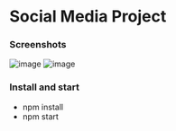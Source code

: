 # Social Media Project

### Screenshots
![image](https://user-images.githubusercontent.com/57622276/165927632-afde28f1-e82f-4d03-8df4-962c795dc2cf.png)
![image](https://user-images.githubusercontent.com/57622276/165927648-8f0ba7b3-ad1b-471f-af81-cbc895746a93.png)


### Install and start
* npm install
* npm start


